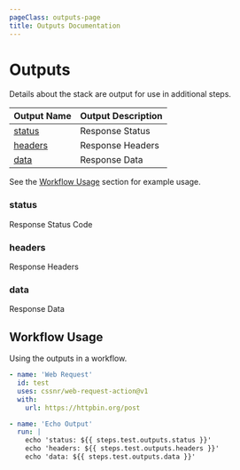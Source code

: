 ```yaml
---
pageClass: outputs-page
title: Outputs Documentation
---
```


# Outputs

Details about the stack are output for use in additional steps.

| Output&nbsp;Name           | Output&nbsp;Description |
| :------------------------- | :---------------------- |
| [status](#status) <CB />   | Response Status         |
| [headers](#headers) <CB /> | Response Headers        |
| [data](#data) <CB />       | Response Data           |

See the [Workflow Usage](#workflow-usage) section for example usage.

### status <CB />

Response Status Code

### headers <CB />

Response Headers

### data <CB />

Response Data

## Workflow Usage

Using the outputs in a workflow.

```yaml
- name: 'Web Request'
  id: test
  uses: cssnr/web-request-action@v1
  with:
    url: https://httpbin.org/post

- name: 'Echo Output'
  run: |
    echo 'status: ${{ steps.test.outputs.status }}'
    echo 'headers: ${{ steps.test.outputs.headers }}'
    echo 'data: ${{ steps.test.outputs.data }}'
```

&nbsp;

<!--@include: include/wip.md-->
